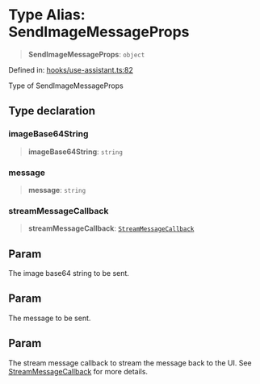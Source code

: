 # Type Alias: SendImageMessageProps

> **SendImageMessageProps**: `object`

Defined in: [hooks/use-assistant.ts:82](https://github.com/GeoDaCenter/openassistant/blob/1a6f158a9bc0914d446c35a467a546a572748a5e/packages/core/src/hooks/use-assistant.ts#L82)

Type of SendImageMessageProps

## Type declaration

### imageBase64String

> **imageBase64String**: `string`

### message

> **message**: `string`

### streamMessageCallback

> **streamMessageCallback**: [`StreamMessageCallback`](StreamMessageCallback.md)

## Param

The image base64 string to be sent.

## Param

The message to be sent.

## Param

The stream message callback to stream the message back to the UI. See [StreamMessageCallback](StreamMessageCallback.md) for more details.
